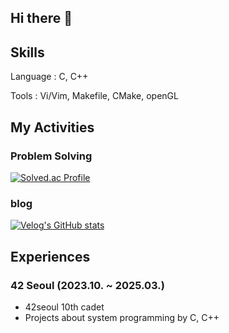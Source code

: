 ## Hi there 👋
## Skills

Language : C, C++

Tools : Vi/Vim, Makefile, CMake, openGL


## My Activities

### Problem Solving
[![Solved.ac Profile](http://mazassumnida.wtf/api/v2/generate_badge?boj=sihkang)](https://solved.ac/sihkang)

### blog
[![Velog's GitHub stats](https://velog-readme-stats.vercel.app/api?name=sihkang)](https://velog.io/@sihkang/posts)


## Experiences

### 

### 42 Seoul (2023.10. ~ 2025.03.)
- 42seoul 10th cadet
- Projects about system programming by C, C++
